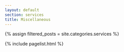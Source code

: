 ```yaml
---
layout: default
section: services
title: Miscellaneous
---
```


{% assign filtered_posts = site.categories.services %}

{% include pagelist.html %}



